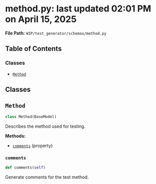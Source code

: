 # method.py: last updated 02:01 PM on April 15, 2025

**File Path:** `WIP/test_generator/schemas/method.py`

## Table of Contents

### Classes

- [`Method`](#method)

## Classes

## `Method`

```python
class Method(BaseModel)
```

Describes the method used for testing.

**Methods:**

- [`comments`](#comments) (property)

### `comments`

```python
def comments(self)
```

Generate comments for the test method.
